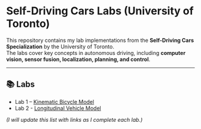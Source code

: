 # Self-Driving Cars Labs (University of Toronto)

This repository contains my lab implementations from the **Self-Driving Cars Specialization** by the University of Toronto.  
The labs cover key concepts in autonomous driving, including **computer vision, sensor fusion, localization, planning, and control**.

---

## 📚 Labs

- Lab 1 – [Kinematic Bicycle Model](https://github.com/GrandEchoWhiskey/uot-self_driving_cars-labs/blob/main/Kinematic_Bicycle_Model.ipynb)
- Lab 2 - [Longitudinal Vehicle Model](https://github.com/GrandEchoWhiskey/uot-self_driving_cars-labs/blob/main/Longitudinal_Vehicle_Model.ipynb)

*(I will update this list with links as I complete each lab.)*

